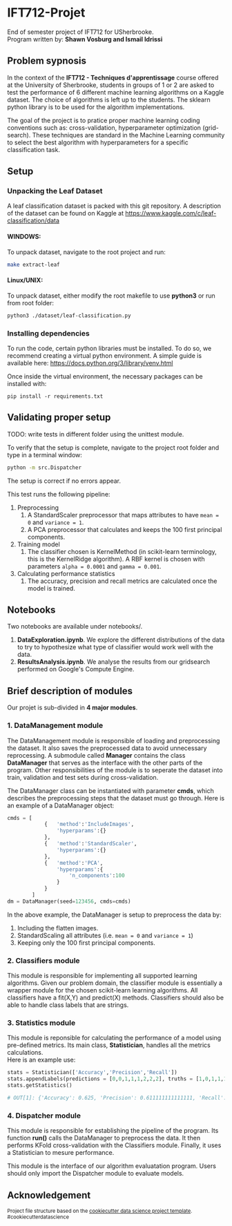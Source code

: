 IFT712-Projet
==============================

End of semester project of IFT712 for USherbrooke.  
Program written by: **Shawn Vosburg and Ismail Idrissi**

Problem sypnosis
----------------
In the context of the **IFT712 - Techniques d'apprentissage** course offered at the University of Sherbrooke,
students in groups of 1 or 2 are asked to test the performance of 6 different machine learning algorithms on 
a Kaggle dataset. The choice of algorithms is left up to the students. The sklearn python library is to be used for the algorithm implementations.  

The goal of the project is to pratice proper machine learning coding conventions such as: cross-validation,
hyperparameter optimization (grid-search). These techniques are standard in the Machine Learning community to
select the best algorithm with hyperparameters for a specific classification task.

Setup
---------------------------

### Unpacking the Leaf Dataset  

A leaf classification dataset is packed with this git repository.
A description of the dataset can be found on Kaggle at https://www.kaggle.com/c/leaf-classification/data    


#### WINDOWS:
To unpack dataset, navigate to the root project and run:

```bash
make extract-leaf
```

#### Linux/UNIX:
To unpack dataset, either modify the root makefile to use **python3** or run from root folder:
```bash
python3 ./dataset/leaf-classification.py
```

### Installing dependencies 

To run the code, certain python libraries must be installed. To do so, we recommend creating a virtual
python environment. A simple guide is available here: https://docs.python.org/3/library/venv.html

Once inside the virtual environment, the necessary packages can be installed with:
```
pip install -r requirements.txt
```

Validating proper setup
-----------------------
TODO: write tests in different folder using the unittest module.

To verify that the setup is complete, navigate to the project root folder and type in a terminal window:
```bash
python -m src.Dispatcher
```
The setup is correct if no errors appear. 

This test runs the following pipeline:
1. Preprocessing 
    1. A StandardScaler preprocessor that maps attributes to have ```mean = 0``` and ```variance = 1```.
    2. A PCA preprocessor that calculates and keeps the 100 first principal components.
2. Training model
    1. The classifier chosen is KernelMethod (in scikit-learn terminology, this is the KernelRidge algorithm). A RBF kernel is chosen with parameters ```alpha = 0.0001```
    and ```gamma = 0.001```.
3. Calculating performance statistics
    1. The accuracy, precision and recall metrics are calculated once the model is trained.

Notebooks
----------
Two notebooks are available under notebooks/. 
1. **DataExploration.ipynb**. We explore the different distributions of the data to try to hypothesize what type of classifier would work well with the data. 
2. **ResultsAnalysis.ipynb**. We analyse the results from our gridsearch performed on Google's Compute Engine. 

Brief description of modules
----------------------------
Our projet is sub-divided in **4 major modules**.
### 1. DataManagement module

The DataManagement module is responsible of loading and preprocessing the dataset. It also saves the preprocessed data to avoid 
unnecessary reprocessing. A submodule called **Manager** contains the class **DataManager** that serves as the interface with the other parts of the program. 
Other responsibilities of the module is to seperate the dataset into train, validation and test sets during cross-validation.

The DataManager class can be instantiated with parameter **cmds**, which describes the preprocessing steps that the dataset must go through.
Here is an example of a DataManager object:
```python
cmds = [
            {   'method':'IncludeImages',
                'hyperparams':{}
            },
            {   'method':'StandardScaler',
                'hyperparams':{}
            },
            {   'method':'PCA',
                'hyperparams':{
                    'n_components':100
                }
            }
        ]
dm = DataManager(seed=123456, cmds=cmds)
```
In the above example, the DataManager is setup to preprocess the data by:
1. Including the flatten images.
2. StandardScaling all attributes (i.e. ```mean = 0``` and ```variance = 1```)
3. Keeping only the 100 first principal components.

### 2. Classifiers module

This module is responsible for implementing all supported learning algorithms. Given our problem domain, the classifier module is essentially
a wrapper module for the chosen scikit-learn learning algorithms. All classifiers have a fit(X,Y) and predict(X) methods.
Classifiers should also be able to handle class labels that are strings.

### 3. Statistics module

This module is reponsible for calculating the performance of a model using pre-defined metrics. Its main class, **Statistician**,
handles all the metrics calculations.  
Here is an example use:
```python
stats = Statistician(['Accuracy','Precision','Recall'])
stats.appendLabels(predictions = [0,0,1,1,1,2,2,2], truths = [1,0,1,1,1,1,2,0])
stats.getStatistics()

# OUT[1]: {'Accuracy': 0.625, 'Precision': 0.611111111111111, 'Recall': 0.7000000000000001}
```

### 4. Dispatcher module

This module is responsible for establishing the pipeline of the program. Its function **run()** calls
the DataManager to preprocess the data. It then performs KFold cross-validation with the Classifiers module. Finally, it uses a
Statistician to mesure performance. 

This module is the interface of our algorithm evaluatation program. Users should only import the Dispatcher module to evaluate models.

Acknowledgement
----------------
<p><small>Project file structure based on the <a target="_blank" href="https://drivendata.github.io/cookiecutter-data-science/">cookiecutter data science project template</a>. #cookiecutterdatascience</small></p>
